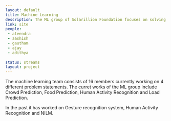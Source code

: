 ```yaml
---
layout: default
title: Machine Learning
description: The ML group of Solarillion Foundation focuses on solving IoT, Data science and other data-driven problem statements in the research, industrial and real world scenarios.   
link: site
people:
 - ateendra
 - aashish
 - gautham
 - ajay
 - adithya
 
status: streams
layout: project
---
```


The machine learning team consists of 16 members currently working on 4 different problem statements. The curret works of the ML group include Crowd Prediction, Food Prediction, Human Activity Recognition and Load Prediction.

In the past it has worked on Gesture recognition system, Human Activity Recognition and NILM.